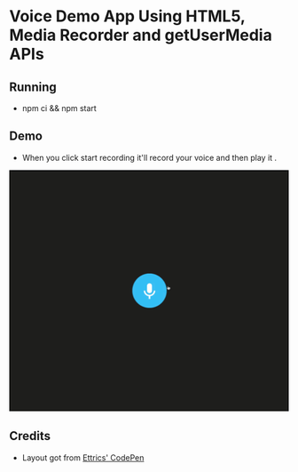 # Voice Demo App Using HTML5, Media Recorder and getUserMedia APIs

## Running

- npm ci && npm start

## Demo

- When you click start recording it'll record your voice and then play it .

![demo](./demo.gif)

## Credits

- Layout got from [Ettrics' CodePen](https://codepen.io/ettrics/pen/KpzzQZ)